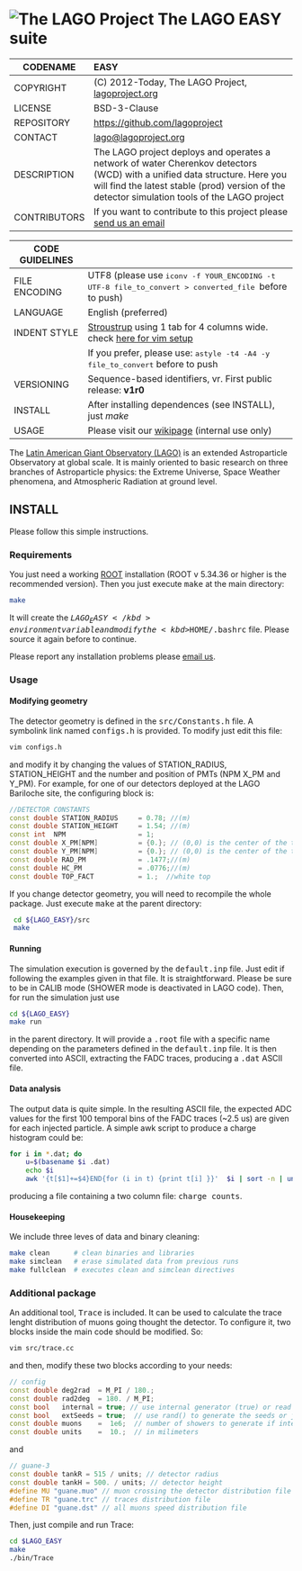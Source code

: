 # ![The LAGO Project](http://lagoproject.org/images/lago-logo-90.png "The LAGO Project") The LAGO EASY suite

| CODENAME			| EASY  |
|-------------------|:------|
| COPYRIGHT			| (C) 2012-Today, The LAGO Project, [lagoproject.org](http://lagoproject.org)|
| LICENSE			| BSD-3-Clause |
| REPOSITORY		| https://github.com/lagoproject |
| CONTACT			| [lago@lagoproject.org](mailto:lago@lagoproject.org)|
| DESCRIPTION		| The LAGO project deploys and operates a network of water Cherenkov detectors (WCD) with a unified data structure. Here you will find the latest stable (prod) version of the detector simulation tools of the LAGO project |
| CONTRIBUTORS		| If you want to contribute to this project please [send us an email](mailto:lago@lagoproject.org)|


| CODE GUIDELINES	|		|
|-------------------|:------|
| FILE ENCODING		| UTF8 (please use <kbd>iconv -f YOUR_ENCODING -t UTF-8 file_to_convert > converted_file </kbd> before to push) |
| LANGUAGE			| English (preferred) |
| INDENT STYLE		| [Stroustrup](http://en.wikipedia.org/wiki/Indent_style#Variant:_Stroustrup) using 1 tab for 4 columns wide. check [here for vim setup](http://tedlogan.com/techblog3.html) |
|					| If you prefer, please use: <kbd>astyle -t4 -A4 -y file_to_convert</kbd> before to push
| VERSIONING		| Sequence-based identifiers, v<version>r<release>. First public release: **v1r0**
| INSTALL			| After installing dependences (see INSTALL), just *make*
| USAGE				| Please visit our [wikipage](http://wiki.lagoproject.org) (internal use only)|

The [Latin American Giant Observatory (LAGO)](http://lagoproject.org) is an extended Astroparticle Observatory at global scale. It is mainly oriented to basic research on three branches of Astroparticle physics: the Extreme Universe, Space Weather phenomena, and Atmospheric Radiation at ground level.

## INSTALL

Please follow this simple instructions.

### Requirements

You just need a working [ROOT](http://root.cern.ch/) installation (ROOT v 5.34.36 or higher is the recommended version). Then you just execute <kbd>make</kbd> at the main directory:

```bash
make
```

It will create the <kbd>${LAGO_EASY}</kbd> environment variable and modify the <kbd>$HOME/.bashrc</kbd> file. Please source it again before to continue.

Please report any installation problems please [email us](mailto:lago@lagoproject.org).

### Usage

#### Modifying geometry

The detector geometry is defined in the <kbd>src/Constants.h</kbd> file. A symbolink link named <kbd>configs.h</kbd> is provided. To modify just edit this file:

```bash
vim configs.h
```

and modify it by changing the values of STATION_RADIUS, STATION_HEIGHT and the number and position of PMTs (NPM X_PM and Y_PM). For example, for one of our detectors deployed at the LAGO Bariloche site, the configuring block is:

``` cpp
//DETECTOR CONSTANTS
const double STATION_RADIUS     = 0.78; //(m)
const double STATION_HEIGHT     = 1.54; //(m)
const int  NPM                  = 1;
const double X_PM[NPM]          = {0.}; // (0,0) is the center of the tank roof
const double Y_PM[NPM]          = {0.}; // (0,0) is the center of the tank roof
const double RAD_PM             = .1477;//(m)
const double HC_PM              = .0776;//(m)
const double TOP_FACT           = 1.;  //white top
```

If you change detector geometry, you will need to recompile the whole package. Just execute <kbd>make</kbd> at the parent directory:

```bash
 cd ${LAGO_EASY}/src
 make
```

#### Running

The simulation execution is governed by the <kbd>default.inp</kbd> file. Just edit if following the examples given in that file. It is straightforward. Please be sure to be in CALIB mode (SHOWER mode is deactivated in LAGO code). Then, for run the simulation just use

```bash
cd ${LAGO_EASY}
make run
```

in the parent directory. It will provide a <kbd>.root</kbd> file with a specific name depending on the parameters defined in the <kbd>default.inp</kbd> file. It is then converted into ASCII, extracting the FADC traces, producing a <kbd>.dat</kbd> ASCII file.

#### Data analysis

The output data is quite simple. In the resulting ASCII file, the expected ADC values for the first 100 temporal bins of the FADC traces (~2.5 us) are given for each injected particle. A simple awk script to produce a charge histogram could be: 
```bash
for i in *.dat; do 
	u=$(basename $i .dat)
	echo $i
	awk '{t[$1]+=$4}END{for (i in t) {print t[i] }}'  $i | sort -n | uniq -c | awk '{if ($2) {print $2,$1}}' > $u.hst
```
producing a file containing a two column file: <kbd>charge counts</kbd>.

#### Housekeeping

We include three leves of data and binary cleaning: 
```bash
make clean		# clean binaries and libraries
make simclean   # erase simulated data from previous runs
make fullclean  # executes clean and simclean directives 
```

### Additional package

An additional tool, <kbd>Trace</kbd> is included. It can be used to calculate the trace lenght distribution of muons going thought the detector. To configure it, two blocks inside the main code should be modified. So: 
```bash
vim src/trace.cc
```
and then, modify these two blocks according to your needs:
```cpp
// config
const double deg2rad  = M_PI / 180.;
const double rad2deg  = 180. / M_PI;
const bool   internal = true; // use internal generator (true) or read muons from external file
const bool   extSeeds = true;  // use rand() to generate the seeds or just set them as -1
const double muons    =  1e6;  // number of showers to generate if internal is enabled
const double units    =  10.;  // in milimeters
```
and
```cpp
// guane-3
const double tankR = 515 / units; // detector radius
const double tankH = 500. / units; // detector height
#define MU "guane.muo" // muon crossing the detector distribution file
#define TR "guane.trc" // traces distribution file
#define DI "guane.dst" // all muons speed distribution file
```
Then, just compile and run Trace:
```bash
cd $LAGO_EASY
make
./bin/Trace
```
